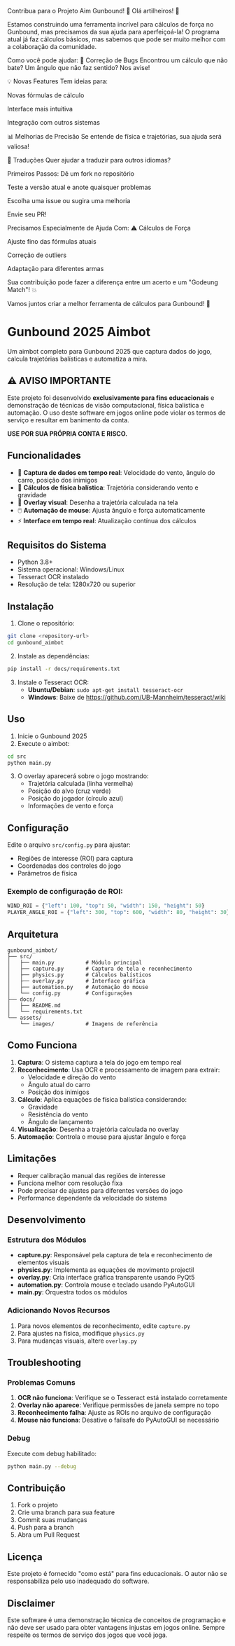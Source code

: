 Contribua para o Projeto Aim Gunbound! 🎯
Olá artilheiros! 👋

Estamos construindo uma ferramenta incrível para cálculos de força no Gunbound, mas precisamos da sua ajuda para aperfeiçoá-la! O programa atual já faz cálculos básicos, mas sabemos que pode ser muito melhor com a colaboração da comunidade.

Como você pode ajudar:
🔧 Correção de Bugs
Encontrou um cálculo que não bate? Um ângulo que não faz sentido? Nos avise!

💡 Novas Features
Tem ideias para:

Novas fórmulas de cálculo

Interface mais intuitiva

Integração com outros sistemas

📊 Melhorias de Precisão
Se entende de física e trajetórias, sua ajuda será valiosa!

📝 Traduções
Quer ajudar a traduzir para outros idiomas?

Primeiros Passos:
Dê um fork no repositório

Teste a versão atual e anote quaisquer problemas

Escolha uma issue ou sugira uma melhoria

Envie seu PR!

Precisamos Especialmente de Ajuda Com:
⚠️ Cálculos de Força

Ajuste fino das fórmulas atuais

Correção de outliers

Adaptação para diferentes armas

Sua contribuição pode fazer a diferença entre um acerto e um "Godeung Match"! 💥

Vamos juntos criar a melhor ferramenta de cálculos para Gunbound! 🚀

# Gunbound 2025 Aimbot

Um aimbot completo para Gunbound 2025 que captura dados do jogo, calcula trajetórias balísticas e automatiza a mira.

## ⚠️ AVISO IMPORTANTE

Este projeto foi desenvolvido **exclusivamente para fins educacionais** e demonstração de técnicas de visão computacional, física balística e automação. O uso deste software em jogos online pode violar os termos de serviço e resultar em banimento da conta.

**USE POR SUA PRÓPRIA CONTA E RISCO.**

## Funcionalidades

- 🎯 **Captura de dados em tempo real**: Velocidade do vento, ângulo do carro, posição dos inimigos
- 🧮 **Cálculos de física balística**: Trajetória considerando vento e gravidade
- 🎨 **Overlay visual**: Desenha a trajetória calculada na tela
- 🖱️ **Automação de mouse**: Ajusta ângulo e força automaticamente
- ⚡ **Interface em tempo real**: Atualização contínua dos cálculos

## Requisitos do Sistema

- Python 3.8+
- Sistema operacional: Windows/Linux
- Tesseract OCR instalado
- Resolução de tela: 1280x720 ou superior

## Instalação

1. Clone o repositório:
```bash
git clone <repository-url>
cd gunbound_aimbot
```

2. Instale as dependências:
```bash
pip install -r docs/requirements.txt
```

3. Instale o Tesseract OCR:
   - **Ubuntu/Debian**: `sudo apt-get install tesseract-ocr`
   - **Windows**: Baixe de https://github.com/UB-Mannheim/tesseract/wiki

## Uso

1. Inicie o Gunbound 2025
2. Execute o aimbot:
```bash
cd src
python main.py
```

3. O overlay aparecerá sobre o jogo mostrando:
   - Trajetória calculada (linha vermelha)
   - Posição do alvo (cruz verde)
   - Posição do jogador (círculo azul)
   - Informações de vento e força

## Configuração

Edite o arquivo `src/config.py` para ajustar:
- Regiões de interesse (ROI) para captura
- Coordenadas dos controles do jogo
- Parâmetros de física

### Exemplo de configuração de ROI:
```python
WIND_ROI = {"left": 100, "top": 50, "width": 150, "height": 50}
PLAYER_ANGLE_ROI = {"left": 300, "top": 600, "width": 80, "height": 30}
```

## Arquitetura

```
gunbound_aimbot/
├── src/
│   ├── main.py          # Módulo principal
│   ├── capture.py       # Captura de tela e reconhecimento
│   ├── physics.py       # Cálculos balísticos
│   ├── overlay.py       # Interface gráfica
│   ├── automation.py    # Automação do mouse
│   └── config.py        # Configurações
├── docs/
│   ├── README.md
│   └── requirements.txt
└── assets/
    └── images/          # Imagens de referência
```

## Como Funciona

1. **Captura**: O sistema captura a tela do jogo em tempo real
2. **Reconhecimento**: Usa OCR e processamento de imagem para extrair:
   - Velocidade e direção do vento
   - Ângulo atual do carro
   - Posição dos inimigos
3. **Cálculo**: Aplica equações de física balística considerando:
   - Gravidade
   - Resistência do vento
   - Ângulo de lançamento
4. **Visualização**: Desenha a trajetória calculada no overlay
5. **Automação**: Controla o mouse para ajustar ângulo e força

## Limitações

- Requer calibração manual das regiões de interesse
- Funciona melhor com resolução fixa
- Pode precisar de ajustes para diferentes versões do jogo
- Performance dependente da velocidade do sistema

## Desenvolvimento

### Estrutura dos Módulos

- **capture.py**: Responsável pela captura de tela e reconhecimento de elementos visuais
- **physics.py**: Implementa as equações de movimento projectil
- **overlay.py**: Cria interface gráfica transparente usando PyQt5
- **automation.py**: Controla mouse e teclado usando PyAutoGUI
- **main.py**: Orquestra todos os módulos

### Adicionando Novos Recursos

1. Para novos elementos de reconhecimento, edite `capture.py`
2. Para ajustes na física, modifique `physics.py`
3. Para mudanças visuais, altere `overlay.py`

## Troubleshooting

### Problemas Comuns

1. **OCR não funciona**: Verifique se o Tesseract está instalado corretamente
2. **Overlay não aparece**: Verifique permissões de janela sempre no topo
3. **Reconhecimento falha**: Ajuste as ROIs no arquivo de configuração
4. **Mouse não funciona**: Desative o failsafe do PyAutoGUI se necessário

### Debug

Execute com debug habilitado:
```bash
python main.py --debug
```

## Contribuição

1. Fork o projeto
2. Crie uma branch para sua feature
3. Commit suas mudanças
4. Push para a branch
5. Abra um Pull Request

## Licença

Este projeto é fornecido "como está" para fins educacionais. O autor não se responsabiliza pelo uso inadequado do software.

## Disclaimer

Este software é uma demonstração técnica de conceitos de programação e não deve ser usado para obter vantagens injustas em jogos online. Sempre respeite os termos de serviço dos jogos que você joga.



